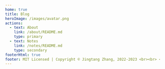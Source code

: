 ```yaml
---
home: true
title: Blog
heroImage: /images/avatar.png
actions:
  - text: About
    link: /about/README.md
    type: primary
  - text: Notes
    link: /notes/README.md
    type: secondary
footerHtml: true
footer: MIT Licensed | Copyright © Jingtang Zhang, 2022-2023 <br><br> <a href='https://beian.miit.gov.cn'>浙 ICP 备 20008590 号</a>
---
```

